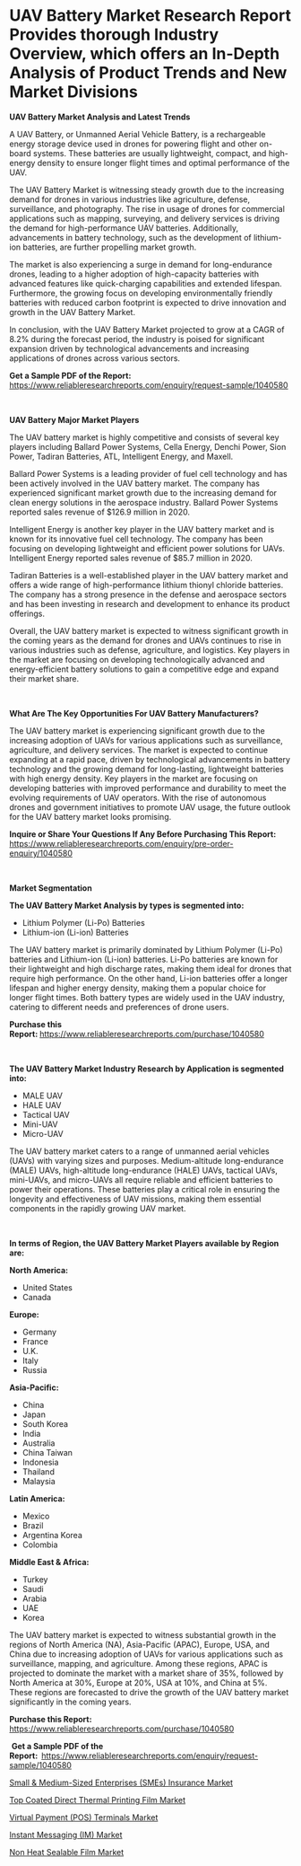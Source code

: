 <p><h1>UAV Battery Market Research Report Provides thorough Industry Overview, which offers an In-Depth Analysis of Product Trends and New Market Divisions</h1></p><p><strong>UAV Battery Market Analysis and Latest Trends</strong></p>
<p><p>A UAV Battery, or Unmanned Aerial Vehicle Battery, is a rechargeable energy storage device used in drones for powering flight and other on-board systems. These batteries are usually lightweight, compact, and high-energy density to ensure longer flight times and optimal performance of the UAV.</p><p>The UAV Battery Market is witnessing steady growth due to the increasing demand for drones in various industries like agriculture, defense, surveillance, and photography. The rise in usage of drones for commercial applications such as mapping, surveying, and delivery services is driving the demand for high-performance UAV batteries. Additionally, advancements in battery technology, such as the development of lithium-ion batteries, are further propelling market growth.</p><p>The market is also experiencing a surge in demand for long-endurance drones, leading to a higher adoption of high-capacity batteries with advanced features like quick-charging capabilities and extended lifespan. Furthermore, the growing focus on developing environmentally friendly batteries with reduced carbon footprint is expected to drive innovation and growth in the UAV Battery Market.</p><p>In conclusion, with the UAV Battery Market projected to grow at a CAGR of 8.2% during the forecast period, the industry is poised for significant expansion driven by technological advancements and increasing applications of drones across various sectors.</p></p>
<p><strong>Get a Sample PDF of the Report:&nbsp;</strong> <a href="https://www.reliableresearchreports.com/enquiry/request-sample/1040580">https://www.reliableresearchreports.com/enquiry/request-sample/1040580</a></p>
<p>&nbsp;</p>
<p><strong>UAV Battery Major Market Players</strong></p>
<p><p>The UAV battery market is highly competitive and consists of several key players including Ballard Power Systems, Cella Energy, Denchi Power, Sion Power, Tadiran Batteries, ATL, Intelligent Energy, and Maxell.</p><p>Ballard Power Systems is a leading provider of fuel cell technology and has been actively involved in the UAV battery market. The company has experienced significant market growth due to the increasing demand for clean energy solutions in the aerospace industry. Ballard Power Systems reported sales revenue of $126.9 million in 2020.</p><p>Intelligent Energy is another key player in the UAV battery market and is known for its innovative fuel cell technology. The company has been focusing on developing lightweight and efficient power solutions for UAVs. Intelligent Energy reported sales revenue of $85.7 million in 2020.</p><p>Tadiran Batteries is a well-established player in the UAV battery market and offers a wide range of high-performance lithium thionyl chloride batteries. The company has a strong presence in the defense and aerospace sectors and has been investing in research and development to enhance its product offerings.</p><p>Overall, the UAV battery market is expected to witness significant growth in the coming years as the demand for drones and UAVs continues to rise in various industries such as defense, agriculture, and logistics. Key players in the market are focusing on developing technologically advanced and energy-efficient battery solutions to gain a competitive edge and expand their market share.</p></p>
<p>&nbsp;</p>
<p><strong>What Are The Key Opportunities For UAV Battery Manufacturers?</strong></p>
<p><p>The UAV battery market is experiencing significant growth due to the increasing adoption of UAVs for various applications such as surveillance, agriculture, and delivery services. The market is expected to continue expanding at a rapid pace, driven by technological advancements in battery technology and the growing demand for long-lasting, lightweight batteries with high energy density. Key players in the market are focusing on developing batteries with improved performance and durability to meet the evolving requirements of UAV operators. With the rise of autonomous drones and government initiatives to promote UAV usage, the future outlook for the UAV battery market looks promising.</p></p>
<p><strong>Inquire or Share Your Questions If Any Before Purchasing This Report:</strong> <a href="https://www.reliableresearchreports.com/enquiry/pre-order-enquiry/1040580">https://www.reliableresearchreports.com/enquiry/pre-order-enquiry/1040580</a></p>
<p>&nbsp;</p>
<p><strong>Market Segmentation</strong></p>
<p><strong>The UAV Battery Market Analysis by types is segmented into:</strong></p>
<p><ul><li>Lithium Polymer (Li-Po) Batteries</li><li>Lithium-ion (Li-ion) Batteries</li></ul></p>
<p><p>The UAV battery market is primarily dominated by Lithium Polymer (Li-Po) batteries and Lithium-ion (Li-ion) batteries. Li-Po batteries are known for their lightweight and high discharge rates, making them ideal for drones that require high performance. On the other hand, Li-ion batteries offer a longer lifespan and higher energy density, making them a popular choice for longer flight times. Both battery types are widely used in the UAV industry, catering to different needs and preferences of drone users.</p></p>
<p><strong>Purchase this Report:&nbsp;</strong><a href="https://www.reliableresearchreports.com/purchase/1040580">https://www.reliableresearchreports.com/purchase/1040580</a></p>
<p>&nbsp;</p>
<p><strong>The UAV Battery Market Industry Research by Application is segmented into:</strong></p>
<p><ul><li>MALE UAV</li><li>HALE UAV</li><li>Tactical UAV</li><li>Mini-UAV</li><li>Micro-UAV</li></ul></p>
<p><p>The UAV battery market caters to a range of unmanned aerial vehicles (UAVs) with varying sizes and purposes. Medium-altitude long-endurance (MALE) UAVs, high-altitude long-endurance (HALE) UAVs, tactical UAVs, mini-UAVs, and micro-UAVs all require reliable and efficient batteries to power their operations. These batteries play a critical role in ensuring the longevity and effectiveness of UAV missions, making them essential components in the rapidly growing UAV market.</p></p>
<p>&nbsp;</p>
<p><strong>In terms of Region, the UAV Battery Market Players available by Region are:</strong></p>
<p>
    <p> <strong> North America: </strong>
        <ul>
            <li>United States</li>
            <li>Canada</li>
        </ul>
        </p> 
    <p> <strong> Europe: </strong>
        <ul>
            <li>Germany</li>
            <li>France</li>
            <li>U.K.</li>
            <li>Italy</li>
            <li>Russia</li>
        </ul>
        </p> 
    <p> <strong> Asia-Pacific: </strong>
        <ul>
            <li>China</li>
            <li>Japan</li>
            <li>South Korea</li>
            <li>India</li>
            <li>Australia</li>
            <li>China Taiwan</li>
            <li>Indonesia</li>
            <li>Thailand</li>
            <li>Malaysia</li>
        </ul>
        </p> 
    <p> <strong> Latin America: </strong>
        <ul>
            <li>Mexico</li>
            <li>Brazil</li>
            <li>Argentina Korea</li>
            <li>Colombia</li>
        </ul>
        </p> 
    <p> <strong> Middle East & Africa: </strong>
        <ul>
            <li>Turkey</li>
            <li>Saudi</li>
            <li>Arabia</li>
            <li>UAE</li>
            <li>Korea</li>
        </ul>
    </p>
    </p>
<p><p>The UAV battery market is expected to witness substantial growth in the regions of North America (NA), Asia-Pacific (APAC), Europe, USA, and China due to increasing adoption of UAVs for various applications such as surveillance, mapping, and agriculture. Among these regions, APAC is projected to dominate the market with a market share of 35%, followed by North America at 30%, Europe at 20%, USA at 10%, and China at 5%. These regions are forecasted to drive the growth of the UAV battery market significantly in the coming years.</p></p>
<p><strong>Purchase this Report: </strong><a href="https://www.reliableresearchreports.com/purchase/1040580">https://www.reliableresearchreports.com/purchase/1040580</a></p>
<p>&nbsp;<strong>Get a Sample PDF of the Report:&nbsp;&nbsp;</strong><a href="https://www.reliableresearchreports.com/enquiry/request-sample/1040580">https://www.reliableresearchreports.com/enquiry/request-sample/1040580</a></p>
<p><strong></strong></p>
<p><p><a href="https://medium.com/@lisastevens48/small-amp-medium-sized-enterprises-smes-insurance-market-outlook-industry-overview-and-06381af89db8">Small & Medium-Sized Enterprises (SMEs) Insurance Market</a></p><p><a href="https://github.com/provorikovar/Market-Research-Report-List-3/blob/main/top-coated-direct-thermal-printing-film-market.md">Top Coated Direct Thermal Printing Film Market</a></p><p><a href="https://medium.com/@patriciaknight1961/virtual-payment-pos-terminals-market-the-key-to-successful-business-strategy-forecast-till-2031-065103c1c3f3">Virtual Payment (POS) Terminals Market</a></p><p><a href="https://medium.com/@lisastevens48/instant-messaging-im-market-analysis-and-sze-forecasted-for-period-from-2024-to-2031-88af47385311">Instant Messaging (IM) Market</a></p><p><a href="https://github.com/CliffMedina6/Market-Research-Report-List-3/blob/main/non-heat-sealable-film-market.md">Non Heat Sealable Film Market</a></p></p>